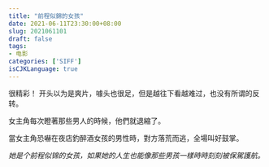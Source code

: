 ```yaml
---
title: "前程似錦的女孩"
date: 2021-06-11T23:30:00+08:00
slug: 2021061101
draft: false
tags:
- 电影
categories: ['SIFF']
isCJKLanguage: true
---
```


很精彩！
开头以为是爽片，噱头也很足，但是越往下看越难过，也没有所谓的反转。

女主角每次瞪著那些男人的時候，他們就退縮了。

當女主角恐嚇在夜店釣醉酒女孩的男性時，對方落荒而逃，全場叫好鼓掌。

*她是个前程似锦的女孩，如果她的人生也能像那些男孩一樣時時刻刻被保駕護航。*
